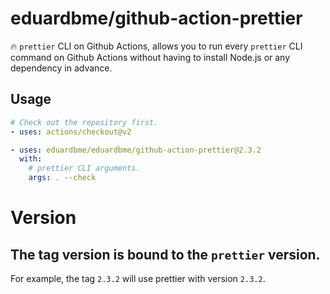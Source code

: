 # eduardbme/github-action-prettier

🔥 `prettier` CLI on Github Actions, allows you to run
every `prettier` CLI command on Github Actions without having to install Node.js
or any dependency in advance.

## Usage

```yml
# Check out the repository first.
- uses: actions/checkout@v2

- uses: eduardbme/eduardbme/github-action-prettier@2.3.2
  with:
    # prettier CLI arguments.
    args: . --check
```

# Version

## The tag version is bound to the `prettier` version.

For example, the tag `2.3.2` will use prettier with version `2.3.2`.